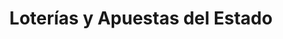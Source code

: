 ---
title: "Loterías y Apuestas del Estado"
url: /madrid/loterias-y-apuestas-del-estado-calle-de-argensola/
shop: lotería
---